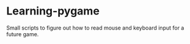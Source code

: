 # Learning-pygame
Small scripts to figure out how to read mouse and keyboard input for a future game.

